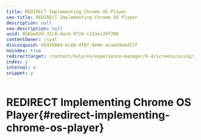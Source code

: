 ```yaml
---
title: REDIRECT Implementing Chrome OS Player
seo-title: REDIRECT Implementing Chrome OS Player
description: null
seo-description: null
uuid: 8b8ae02d-32c8-4ac6-972d-c13ae128f206
contentOwner: jsyal
discoiquuid: b6920804-bc8d-4f6f-8e0e-ecae69a4d13f
noindex: true
redirecttarget: /content/help/en/experience-manager/6-4/screens/using/implementing-chrome-os-player
index: y
internal: n
snippet: y
---
```


# REDIRECT Implementing Chrome OS Player{#redirect-implementing-chrome-os-player}

